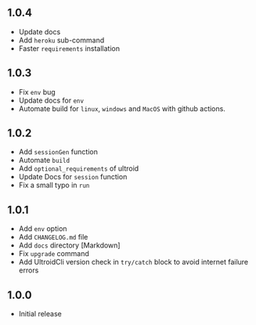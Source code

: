 ## 1.0.4
 - Update docs
 - Add `heroku` sub-command
 - Faster `requirements` installation

## 1.0.3
 - Fix `env` bug
 - Update docs for `env`
 - Automate build for `linux`, `windows` and `MacOS` with github actions.

## 1.0.2
 - Add `sessionGen` function
 - Automate `build`
 - Add `optional_requirements` of ultroid
 - Update Docs for `session` function
 - Fix a small typo in `run`

## 1.0.1
 - Add `env` option
 - Add `CHANGELOG.md` file
 - Add `docs` directory [Markdown]
 - Fix `upgrade` command
 - Add UltroidCli version check in `try/catch` block to avoid internet failure errors

## 1.0.0
 - Initial release
